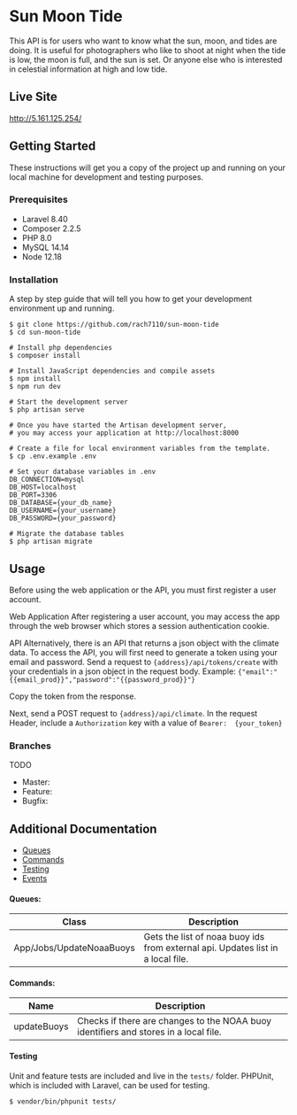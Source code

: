 # Sun Moon Tide

This API is for users who want to know what the sun, moon, and tides are doing. It is useful for photographers who like to shoot at night when the tide is low, the moon is full, and the sun is set. Or anyone else who is interested in celestial information at high and low tide.

## Live Site
http://5.161.125.254/
## Getting Started

These instructions will get you a copy of the project up and running on your local machine for development and testing purposes.

### Prerequisites

* Laravel 8.40
* Composer 2.2.5
* PHP 8.0
* MySQL 14.14
* Node 12.18
### Installation

A step by step guide that will tell you how to get your development environment up and running.

```
$ git clone https://github.com/rach7110/sun-moon-tide
$ cd sun-moon-tide

# Install php dependencies
$ composer install

# Install JavaScript dependencies and compile assets
$ npm install
$ npm run dev

# Start the development server
$ php artisan serve

# Once you have started the Artisan development server,
# you may access your application at http://localhost:8000

# Create a file for local environment variables from the template.
$ cp .env.example .env

# Set your database variables in .env
DB_CONNECTION=mysql
DB_HOST=localhost
DB_PORT=3306
DB_DATABASE={your_db_name}
DB_USERNAME={your_username}
DB_PASSWORD={your_password}

# Migrate the database tables
$ php artisan migrate
```

## Usage
Before using the web application or the API, you must first register a user account.

Web Application
After registering a user account, you may access the app through the web browser which stores a session authentication cookie.

API
Alternatively, there is an API that returns a json object with the climate data. To access the API, you will first need to generate a token using your email and password.
Send a request to `{address}/api/tokens/create` with your credentials in a json object in the request body. Example:
`{"email":"{{email_prod}}","password":"{{password_prod}}"}`

Copy the token from the response.

Next, send a POST request to `{address}/api/climate`. In the request Header, include a `Authorization` key with a value of `Bearer:  {your_token}`

### Branches
TODO
* Master:
* Feature:
* Bugfix:

## Additional Documentation
 * [Queues](#queues)
 * [Commands](#commands)
 * [Testing](#testing)
 * [Events](#events)

#### Queues:
Class                       | Description
----------------------------|---------------------------------------------------------------------------------
App/Jobs/UpdateNoaaBuoys  | Gets the list of noaa buoy ids from external api. Updates list in a local file.

#### Commands:
Name                    | Description
------------------------|---------------------------------------------------------------------------------
updateBuoys             | Checks if there are changes to the NOAA buoy identifiers and stores in a local file.

#### Testing
Unit and feature tests are included and live in the `tests/` folder.
PHPUnit, which is included with Laravel, can be used for testing.
```
$ vendor/bin/phpunit tests/
```